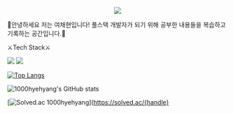 <!--
**1000hyehyang/1000hyehyang** is a ✨ _special_ ✨ repository because its `README.md` (this file) appears on your GitHub profile.

Here are some ideas to get you started:

- 🔭 I’m currently working on ...
- 🌱 I’m currently learning ...
- 👯 I’m looking to collaborate on ...
- 🤔 I’m looking for help with ...
- 💬 Ask me about ...
- 📫 How to reach me: ...
- 😄 Pronouns: ...
- ⚡ Fun fact: ...
--> <p align="center">
  <img src="https://capsule-render.vercel.app/api?type=waving&color=0:FFFACD,100:FFA500&height=300&section=header&text=From A to Z&desc=Hello%201000hyehyang%20world!&fontColor=FFFAF0&animation=twinkling&fontSize=50&fontAlignY=40" />
</p>
🍊안녕하세요 저는 여채현입니다! 
  풀스택 개발자가 되기 위해 공부한 내용들을 복습하고 기록하는 공간입니다.🍊



⚔️Tech Stack⚔️







<img src="https://img.shields.io/badge/Java-B8860B?style=flat-square&logo=Java&logoColor=white"/> <img src="https://img.shields.io/badge/Python-4169E1?style=flat-square&logo=Python&logoColor=white"/>



[![Top Langs](https://github-readme-stats.vercel.app/api/top-langs/?username=1000hyehyang&layout=compact)](https://github.com/1000hyehyang/github-readme-stats)


![1000hyehyang's GitHub stats](https://github-readme-stats.vercel.app/api?username=1000hyehyang&show_icons=true&theme=radical)

[![Solved.ac
1000hyehyang](http://mazassumnida.wtf/api/v2/generate_badge?boj={handle})](https://solved.ac/{handle}




